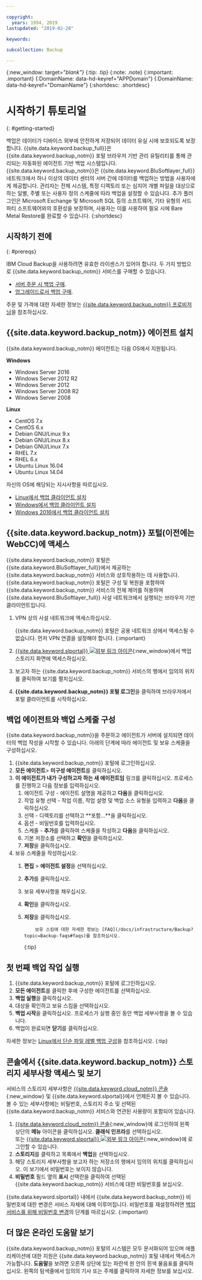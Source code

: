 ```yaml
---

copyright:
  years: 1994, 2019
lastupdated: "2019-02-28"

keywords:

subcollection: Backup

---
```

{:new_window: target="_blank"}_
{:tip: .tip}
{:note: .note}
{:important: .important}
{:DomainName: data-hd-keyref="APPDomain"}
{:DomainName: data-hd-keyref="DomainName"}
{:shortdesc: .shortdesc}

# 시작하기 튜토리얼
{: #getting-started}

백업은 데이터가 디바이스 외부에 안전하게 저장되어 데이터 유실 시에 보호되도록 보장합니다. {{site.data.keyword.backup_full}}은 {{site.data.keyword.backup_notm}} 포털 브라우저 기반 관리 유틸리티를 통해 관리되는 자동화된 에이전트 기반 백업 시스템입니다. {{site.data.keyword.backup_notm}}은 {{site.data.keyword.BluSoftlayer_full}} 네트워크에서 하나 이상의 데이터 센터의 서버 간에 데이터를 백업하는 방법을 사용자에게 제공합니다. 관리자는 전체 시스템, 특정 디렉토리 또는 심지어 개별 파일을 대상으로 하는 일별, 주별 또는 사용자 정의 스케줄에 따라 백업을 설정할 수 있습니다. 추가 플러그인은 Microsoft Exchange 및 Microsoft SQL 등의 소프트웨어, 기타 유형의 서드파티 소프트웨어와의 호환성을 보장하며, 사용자는 이를 사용하여 필요 시에 Bare Metal Restore를 완료할 수 있습니다.
{:shortdesc}

## 시작하기 전에
{: #prereqs}

IBM Cloud Backup을 사용하려면 유효한 라이센스가 있어야 합니다. 두 가지 방법으로 {{site.data.keyword.backup_notm}} 서비스를 구매할 수 있습니다.

- [서버 주문 시 백업 구매](/docs/infrastructure/Backup?topic=Backup-ordering#purchasingwithserver).
- [업그레이드로서 백업 구매](/docs/infrastructure/Backup?topic=Backup-ordering#purchasingasupgrade).

주문 및 가격에 대한 자세한 정보는 [{{site.data.keyword.backup_notm}} 프로비저닝](/docs/infrastructure/Backup?topic=Backup-ordering)을 참조하십시오.

## {{site.data.keyword.backup_notm}} 에이전트 설치

{{site.data.keyword.backup_notm}} 에이전트는 다음 OS에서 지원됩니다.

**Windows**
 - Windows Server 2016
 - Windows Server 2012 R2
 - Windows Server 2012
 - Windows Server 2008 R2
 - Windows Server 2008

**Linux**
 - CentOS 7.x
 - CentOS 6.x
 - Debian GNU/Linux 9.x
 - Debian GNU/Linux 8.x
 - Debian GNU/Linux 7.x
 - RHEL 7.x
 - RHEL 6.x
 - Ubuntu Linux 16.04
 - Ubuntu Linux 14.04

자신의 OS에 해당되는 지시사항을 따르십시오.
- [Linux에서 백업 클라이언트 설치](/docs/infrastructure/Backup?topic=Backup-InstallinLinux)
- [Windows에서 백업 클라이언트 설치](/docs/infrastructure/Backup?topic=Backup-InstallinWindows)
- [Windows 2016에서 백업 클라이언트 설치](/docs/infrastructure/Backup?topic=Backup-InstallinWindows2016)

## {{site.data.keyword.backup_notm}} 포털(이전에는 WebCC)에 액세스

{{site.data.keyword.backup_notm}} 포털은 {{site.data.keyword.BluSoftlayer_full}}에서 제공하는 {{site.data.keyword.backup_notm}} 서비스와 상호작용하는 데 사용합니다. {{site.data.keyword.backup_notm}} 포털은 구성 및 복원을 포함하여 {{site.data.keyword.backup_notm}} 서비스의 전체 제어를 허용하며 {{site.data.keyword.BluSoftlayer_full}} 사설 네트워크에서 실행되는 브라우저 기반 클라이언트입니다.

1. VPN 상의 사설 네트워크에 액세스하십시오.

   {{site.data.keyword.backup_notm}} 포털은 공용 네트워크 상에서 액세스될 수 없습니다. 먼저 VPN 연결을 설정해야 합니다.
   {:important}
2. [{{site.data.keyword.slportal}} ![외부 링크 아이콘](../../icons/launch-glyph.svg "외부 링크 아이콘")](https://control.softlayer.com/){:new_window}에서 백업 스토리지 화면에 액세스하십시오.
3. 보고자 하는 {{site.data.keyword.backup_notm}} 서비스의 행에서 임의의 위치를 클릭하여 보기를 펼치십시오.
4. **{{site.data.keyword.backup_notm}} 포털 로그인**을 클릭하여 브라우저에서 포털 클라이언트를 시작하십시오.

## 백업 에이전트와 백업 스케줄 구성

{{site.data.keyword.backup_notm}}을 주문하고 에이전트가 서버에 설치되면 데이터의 백업 작성을 시작할 수 있습니다. 아래의 단계에 따라 에이전트 및 보유 스케줄을 구성하십시오.

1. {{site.data.keyword.backup_notm}} 포털에 로그인하십시오.
2. **모든 에이전트**> **미구성 에이전트**를 클릭하십시오.
3. **이 에이전트가 내가 구성하고자 하는 새 에이전트임** 링크를 클릭하십시오. 프로세스를 진행하고 다음 정보를 입력하십시오.
   1. 에이전트 구성 - 에이전트 설명을 제공하고 **다음**을 클릭하십시오.
   2. 작업 유형 선택 - 작업 이름, 작업 설명 및 백업 소스 유형을 입력하고 **다음**을 클릭하십시오.
   3. 선택 - 디렉토리를 선택하고 **포함...**을 클릭하십시오.
   4. 옵션 - 비밀번호를 입력하십시오.
   5. 스케줄 - **추가**를 클릭하여 스케줄을 작성하고 **다음**을 클릭하십시오.
   6. 기본 저장소를 선택하고 **확인**을 클릭하십시오.
   7. **저장**을 클릭하십시오.
4. 보유 스케줄을 작성하십시오.
   1. **편집** > **에이전트 설정**을 선택하십시오.
   2. **추가**를 클릭하십시오.
   3. 보유 세부사항을 채우십시오.
   4. **확인**을 클릭하십시오.
   5. **저장**을 클릭하십시오.

              보유 스킴에 대한 자세한 정보는 [FAQ](/docs/infrastructure/Backup?topic=Backup-faqs#faqs)를 참조하십시오.
      {:tip}

## 첫 번째 백업 작업 실행

1. {{site.data.keyword.backup_notm}} 포털에 로그인하십시오.
2. **모든 에이전트**를 클릭한 후에 구성한 에이전트를 선택하십시오.
3. **백업 실행**을 클릭하십시오.
4. 대상을 확인하고 보유 스킴을 선택하십시오.
5. **백업 시작**을 클릭하십시오. 프로세스가 실행 중인 동안 백업 세부사항을 볼 수 있습니다.
6. 백업이 완료되면 **닫기**를 클릭하십시오.

자세한 정보는 [Linux에서 단순 파일 레벨 백업 구성](/docs/infrastructure/Backup?topic=Backup-configureLinuxBackup)을 참조하십시오.
{:tip}

## 콘솔에서 {{site.data.keyword.backup_notm}} 스토리지 세부사항 액세스 및 보기

서비스의 스토리지 세부사항은 [{{site.data.keyword.cloud_notm}} 콘솔](https://{DomainName}){:new_window} 및 {{site.data.keyword.slportal}}에서 언제든지 볼 수 있습니다. 볼 수 있는 세부사항에는 비밀번호, 스토리지 주소 및 선택된 {{site.data.keyword.backup_notm}} 서비스와 연관된 사용량이 포함되어 있습니다.

1. [{{site.data.keyword.cloud_notm}} 콘솔](https://{DomainName}){:new_window}에 로그인하여 왼쪽 상단의 **메뉴** 아이콘을 클릭하십시오. **클래식 인프라**를 선택하십시오.</br>
   또는 [{{site.data.keyword.slportal}} ![외부 링크 아이콘](../../icons/launch-glyph.svg "외부 링크 아이콘")](https://control.softlayer.com/){:new_window}에 로그인할 수 있습니다.
2. **스토리지**를 클릭하고 목록에서 **백업**을 선택하십시오.
2. 해당 스토리지 세부사항을 보고자 하는 저장소의 행에서 임의의 위치를 클릭하십시오. 이 보기에서 비밀번호는 보이지 않습니다.
3. **비밀번호** 필드 옆의 **표시** 선택란을 클릭하여 선택된 {{site.data.keyword.backup_notm}} 서비스에 대한 비밀번호를 보십시오.

{{site.data.keyword.slportal}} 내에서 {{site.data.keyword.backup_notm}} 비밀번호에 대한 변경은 서비스 자체에 대해 이루어집니다. 비밀번호를 재설정하려면 [백업 서비스를 위해 비밀번호 변경](/docs/infrastructure/Backup?topic=Backup-changePassword)의 단계를 따르십시오.
{:important}

## 더 많은 온라인 도움말 보기

{{site.data.keyword.backup_notm}} 포털의 시스템은 모두 문서화되어 있으며 애플리케이션에 대한 지원은 {{site.data.keyword.backup_notm}} 포털 내에서 액세스가 가능합니다. **도움말**을 보려면 오른쪽 상단에 있는 파란색 원 안의 흰색 물음표를 클릭하십시오. 왼쪽의 탐색줄에서 임의의 기사 또는 주제를 클릭하여 자세한 정보를 보십시오.
